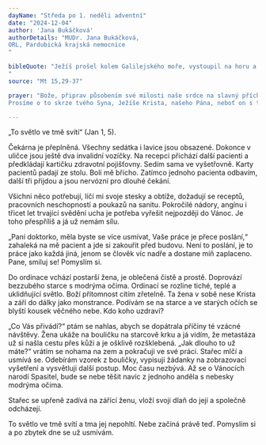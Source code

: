 ```yaml
---
dayName: "Středa po 1. neděli adventní"
date: "2024-12-04"
author: 'Jana Bukáčková'
authorDetails: "MUDr. Jana Bukáčková,
ORL, Pardubická krajská nemocnice
"

bibleQuote: "Ježíš prošel kolem Galilejského moře, vystoupil na horu a posadil se tam. Tu k němu přišly velké zástupy. Měly s sebou chromé, slepé, zmrzačené, němé a mnoho jiných; položily mu je k nohám a on je uzdravil. Když lidé viděli, že němí mluví, zmrzačení že jsou zdrávi, chromí že chodí a slepí vidí, žasli a velebili Boha Izraele. Ježíš si pak zavolal své učedníky a řekl: „Je mi líto zástupu, protože už tři dny jsou se mnou a nemají co jíst. A nechci je nechat odejít hladové, aby je cestou neopustily síly.“ Učedníci mu řekli: „Kde bychom tady v neobydleném kraji sehnali tolik chleba, abychom mohli dát dosyta najíst tak velkému zástupu?“ Ježíš se zeptal: „Kolik máte chlebů?“ Odpověděli: „Sedm a několik malých ryb.“ Rozkázal, aby se lid posadil na zem, vzal těch sedm chlebů a ty ryby, vzdal díky, lámal a dával učedníkům a učedníci lidem. Všichni se dosyta najedli a sesbíralo se ještě plných sedm košíků zbylých kousků (chleba).
"
source: "Mt 15,29-37"

prayer: "Bože, připrav působením své milosti naše srdce na slavný příchod svého Syna, abychom mohli mít účast na nebeské hostině a přijmout z Kristových rukou odměnu věčného života.
Prosíme o to skrze tvého Syna, Ježíše Krista, našeho Pána, neboť on s tebou žije a kraluje v jednotě Ducha Svatého po všechny věky věků. Amen."

---
```


„To světlo ve tmě svítí“ (Jan 1, 5).

Čekárna je přeplněná. Všechny sedátka i lavice jsou obsazené. Dokonce v uličce jsou ještě dva invalidní vozíčky. Na recepci přichází další pacienti a předkládají kartičku zdravotní pojišťovny. Sedím sama ve vyšetřovně. Karty pacientů padají ze stolu. Bolí mě břicho. Zatímco jednoho pacienta odbavím, další tři přijdou a jsou nervózní pro dlouhé čekání.

Všichni něco potřebují, líčí mi svoje stesky a obtíže, dožadují se receptů, pracovních neschopností a poukazů na sanitu. Pokročilé nádory, angínu i třicet let trvající svědění ucha je potřeba vyřešit nejpozději do Vánoc. Je toho přespříliš a já už nemám sílu.

„Paní doktorko, měla byste se více usmívat, Vaše práce je přece poslání,“ zahaleká na mě pacient a jde si zakouřit před budovu. Není to poslání, je to práce jako každá jiná, jenom se člověk víc nadře a dostane míň zaplaceno. Pane, smiluj se! Pomyslím si.

Do ordinace vchází postarší žena, je oblečená čistě a prostě. Doprovází bezzubého starce s modrýma očima. Ordinací se rozline tiché, teplé a uklidňující světlo. Boží přítomnost cítím zřetelně. Ta žena v sobě nese Krista a září do dálky jako monstrance. Podívám se na starce a ve starých očích se blyští kousek věčného nebe. Kdo koho uzdraví?
 
„Co Vás přivádí?“ ptám se nahlas, abych se dopátrala příčiny té vzácné návštěvy. Žena ukáže na bouličku na starcově krku a já vidím, že metastáza už si našla cestu přes kůži a je ošklivě rozšklebená. „Jak dlouho to už máte?“ vrátím se nohama na zem a pokračuji ve své práci. Stařec mlčí a usmívá se. Odebírám vzorek z bouličky, vypisuji žádanky na zobrazovací vyšetření a vysvětluji další postup. Moc času nezbývá. Až se o Vánocích narodí Spasitel, bude se nebe těšit navíc z jednoho anděla s nebesky modrýma očima.

Stařec se upřeně zadívá na zářící ženu, vloží svoji dlaň do její a společně odcházejí.

To světlo ve tmě svítí a tma jej nepohltí. Nebe začíná právě teď. Pomyslím si a po zbytek dne se už usmívám.
